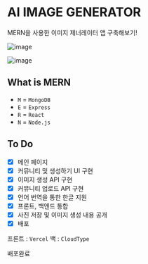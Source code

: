 # AI IMAGE GENERATOR

MERN을 사용한 이미지 제너레이터 앱 구축해보기!

![image](https://user-images.githubusercontent.com/46777310/230633623-3e95baee-7cab-43dd-80d0-32f8b0561466.png)

![image](https://user-images.githubusercontent.com/46777310/230633530-07e342a0-d3f4-4bb4-a692-500d5d691583.png)


## What is MERN

- `M` = `MongoDB`
- `E` = `Express`
- `R` = `React`
- `N` = `Node.js`

## To Do

- [x] 메인 페이지
- [x] 커뮤니티 및 생성하기 UI 구현
- [x] 이미지 생성 API 구현
- [x] 커뮤니티 업로드 API 구현
- [X] 언어 번역을 통한 한글 지원
- [x] 프론트, 백엔드 통합
- [x] 사진 저장 및 이미지 생성 내용 공개
- [x] 배포

프론트 : `Vercel`
백 : `CloudType`

배포완료
